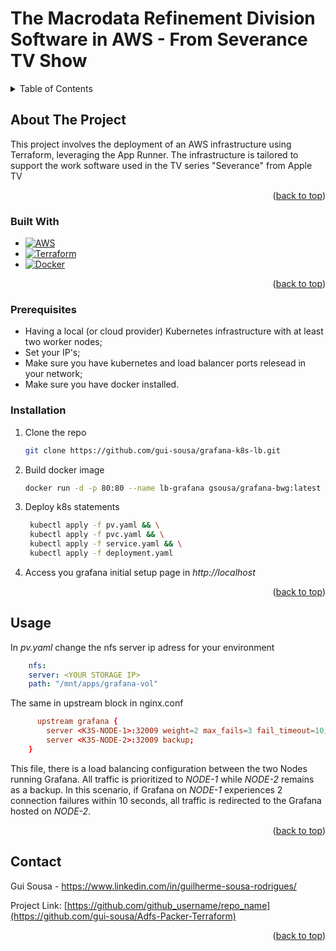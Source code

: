 # The Macrodata Refinement Division Software in AWS - From Severance TV Show



<a name="readme-top"></a>

<!-- PROJECT SHIELDS -->
<!--
*** I'm using markdown "reference style" links for readability.
*** Reference links are enclosed in brackets [ ] instead of parentheses ( ).
*** See the bottom of this document for the declaration of the reference variables
*** for contributors-url, forks-url, etc. This is an optional, concise syntax you may use.
*** https://www.markdownguide.org/basic-syntax/#reference-style-links
-->

<!-- TABLE OF CONTENTS -->
<details>
  <summary>Table of Contents</summary>
  <ol>
    <li>
      <a href="#about-the-project">About The Project</a>
      <ul>
        <li><a href="#built-with">Built With</a></li>
      </ul>
    </li>
    <li>
      <a href="#getting-started">Getting Started</a>
      <ul>
        <li><a href="#prerequisites">Prerequisites</a></li>
        <li><a href="#installation">Installation</a></li>
      </ul>
    </li>
    <li><a href="#usage">Usage</a></li>
    <li><a href="#contact">Contact</a></li>
  </ol>
</details>



<!-- ABOUT THE PROJECT -->
## About The Project

This project involves the deployment of an AWS infrastructure using Terraform, leveraging the App Runner. 
The infrastructure is tailored to support the work software used in the TV series "Severance" from Apple TV

<p align="right">(<a href="#readme-top">back to top</a>)</p>



### Built With

* [![AWS][AWS]][AWS-url]
* [![Terraform][Terraform]][Terraform-url]
* [![Docker][Docker]][Docker-url]

<p align="right">(<a href="#readme-top">back to top</a>)</p>



<!-- GETTING STARTED -->
### Prerequisites

* Having a local (or cloud provider) Kubernetes infrastructure with at least two worker nodes;
* Set your IP's;
* Make sure you have kubernetes and load balancer ports relesead in your network;
* Make sure you have docker installed.

### Installation

1. Clone the repo
   ```sh
   git clone https://github.com/gui-sousa/grafana-k8s-lb.git
   ```
2. Build docker image
   ```sh
   docker run -d -p 80:80 --name lb-grafana gsousa/grafana-bwg:latest
   ```
3. Deploy k8s statements
   ```sh
    kubectl apply -f pv.yaml && \
    kubectl apply -f pvc.yaml && \
    kubectl apply -f service.yaml && \
    kubectl apply -f deployment.yaml
   ```
4. Access you grafana initial setup page in _http://localhost_

<p align="right">(<a href="#readme-top">back to top</a>)</p>


<!-- USAGE EXAMPLES -->
## Usage

In _pv.yaml_ change the nfs server ip adress for your environment
```yaml
    nfs:
    server: <YOUR STORAGE IP>
    path: "/mnt/apps/grafana-vol"
```

The same in upstream block in nginx.conf
```conf
      upstream grafana {
        server <K3S-NODE-1>:32009 weight=2 max_fails=3 fail_timeout=10;
        server <K3S-NODE-2>:32009 backup;
    }
```

This file, there is a load balancing configuration between the two Nodes running Grafana. All traffic is prioritized to *NODE-1* while *NODE-2* remains as a backup. 
In this scenario, if Grafana on *NODE-1* experiences 2 connection failures within 10 seconds, all traffic is redirected to the Grafana hosted on *NODE-2*.


<p align="right">(<a href="#readme-top">back to top</a>)</p>


<!-- CONTACT -->
## Contact

Gui Sousa - https://www.linkedin.com/in/guilherme-sousa-rodrigues/

Project Link: [https://github.com/github_username/repo_name](https://github.com/gui-sousa/Adfs-Packer-Terraform)

<p align="right">(<a href="#readme-top">back to top</a>)</p>


<!-- ACKNOWLEDGMENTS -->



<!-- MARKDOWN LINKS & IMAGES -->
<!-- https://www.markdownguide.org/basic-syntax/#reference-style-links -->
[contributors-shield]: https://img.shields.io/github/contributors/github_username/repo_name.svg?style=for-the-badge
[contributors-url]: https://github.com/github_username/repo_name/graphs/contributors
[forks-shield]: https://img.shields.io/github/forks/github_username/repo_name.svg?style=for-the-badge
[forks-url]: https://github.com/github_username/repo_name/network/members
[stars-shield]: https://img.shields.io/github/stars/github_username/repo_name.svg?style=for-the-badge
[stars-url]: https://github.com/github_username/repo_name/stargazers
[issues-shield]: https://img.shields.io/github/issues/github_username/repo_name.svg?style=for-the-badge
[issues-url]: https://github.com/github_username/repo_name/issues
[license-shield]: https://img.shields.io/github/license/github_username/repo_name.svg?style=for-the-badge
[license-url]: https://github.com/github_username/repo_name/blob/master/LICENSE.txt
[linkedin-shield]: https://img.shields.io/badge/-LinkedIn-black.svg?style=for-the-badge&logo=linkedin&colorB=555
[linkedin-url]: https://linkedin.com/in/linkedin_username
[product-screenshot]: images/screenshot.png
[Next.js]: https://img.shields.io/badge/next.js-000000?style=for-the-badge&logo=nextdotjs&logoColor=white
[Next-url]: https://nextjs.org/
[React.js]: https://img.shields.io/badge/React-20232A?style=for-the-badge&logo=react&logoColor=61DAFB
[Terraform]: https://img.shields.io/badge/Terraform-20232A?style=for-the-badge&logo=terraform&logoColor=7B42BC
[Packer]: https://img.shields.io/badge/packer-20232A?style=for-the-badge&logo=packer&logoColor=02A8EF
[Ansible]: https://img.shields.io/badge/Ansible-20232A?style=for-the-badge&logo=ansible&logoColor=EE0000
[Nginx]: https://img.shields.io/badge/NGNIX-20232A?style=for-the-badge&logo=nginx&logoColor=%23009639
[Powershell]: https://img.shields.io/badge/Powershell-20232A?style=for-the-badge&logo=powershell&logoColor=5391FE
[K3S]: https://img.shields.io/badge/K3s-20232A?style=for-the-badge&logo=k3s&logoColor=%23FFC61C
[Docker]: https://img.shields.io/badge/DOCKER-20232A?style=for-the-badge&logo=docker&logoColor=%232496ED
[AWS]: https://img.shields.io/badge/AWS-20232A?style=for-the-badge&logo=amazonwebservices&logoColor=%23ff9900
[AWS-url]: https://docs.aws.amazon.com/apprunner/
[Terraform-url]: https://developer.hashicorp.com/terraform/docs
[React-url]: https://reactjs.org/
[Vue.js]: https://img.shields.io/badge/Vue.js-35495E?style=for-the-badge&logo=vuedotjs&logoColor=4FC08D
[Vue-url]: https://vuejs.org/
[Angular.io]: https://img.shields.io/badge/Angular-DD0031?style=for-the-badge&logo=angular&logoColor=white
[Angular-url]: https://angular.io/
[Svelte.dev]: https://img.shields.io/badge/Svelte-4A4A55?style=for-the-badge&logo=svelte&logoColor=FF3E00
[Svelte-url]: https://svelte.dev/
[Laravel.com]: https://img.shields.io/badge/Laravel-FF2D20?style=for-the-badge&logo=laravel&logoColor=white
[Laravel-url]: https://laravel.com
[Bootstrap.com]: https://img.shields.io/badge/Bootstrap-563D7C?style=for-the-badge&logo=bootstrap&logoColor=white
[Bootstrap-url]: https://getbootstrap.com
[JQuery.com]: https://img.shields.io/badge/jQuery-0769AD?style=for-the-badge&logo=jquery&logoColor=white
[JQuery-url]: https://jquery.com 
[Nginx-url]: https://nginx.org/en/docs/
[K3S-url]: https://docs.k3s.io/
[Docker-url]: https://docs.docker.com/
[Linkedin-url]: https://www.linkedin.com/in/guilherme-sousa-rodrigues/



